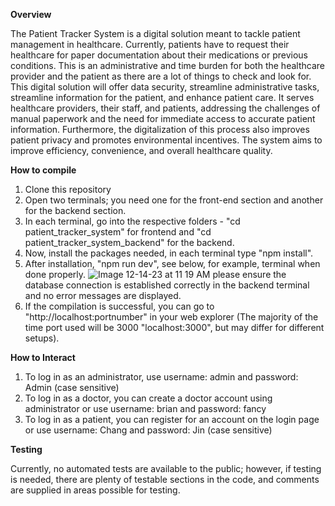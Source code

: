 **Overview**

The Patient Tracker System is a digital solution meant to tackle patient management in healthcare. Currently, patients have to request their healthcare for paper documentation about their medications or previous conditions. This is an administrative and time burden for both the healthcare provider and the patient as there are a lot of things to check and look for. This digital solution will offer data security, streamline administrative tasks, streamline information for the patient, and enhance patient care. It serves healthcare providers, their staff, and patients, addressing the challenges of manual paperwork and the need for immediate access to accurate patient information. Furthermore, the digitalization of this process also improves patient privacy and promotes environmental incentives. The system aims to improve efficiency, convenience, and overall healthcare quality.	


**How to compile**

1. Clone this repository
2. Open two terminals; you need one for the front-end section and another for the backend section.
3. In each terminal, go into the respective folders - "cd patient_tracker_system" for frontend and "cd patient_tracker_system_backend" for the backend.
4. Now, install the packages needed, in each terminal type "npm install".
5. After installation, "npm run dev", see below, for example, terminal when done properly.
![Image 12-14-23 at 11 19 AM](https://github.com/DarzyD/PTS/assets/39443822/62431a30-ea98-45eb-ab49-ae62c974f03b)
please ensure the database connection is established correctly in the backend terminal and no error messages are displayed.
6. If the compilation is successful, you can go to "http://localhost:portnumber" in your web explorer (The majority of the time port used will be 3000 "localhost:3000", but may differ for different setups).


**How to Interact**

1. To log in as an administrator, use username: admin and password: Admin  (case sensitive)
2. To log in as a doctor, you can create a doctor account using administrator or use username: brian and password: fancy
3. To log in as a patient, you can register for an account on the login page or use username: Chang and password: Jin (case sensitive)


**Testing**

Currently, no automated tests are available to the public; however, if testing is needed, there are plenty of testable sections in the code, and comments are supplied in areas possible for testing.



